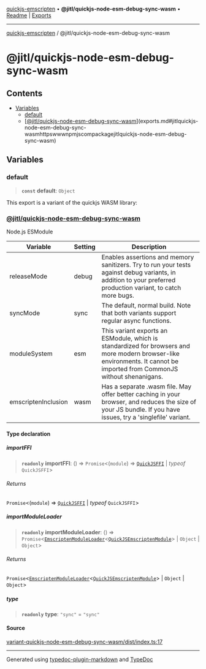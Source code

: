 [quickjs-emscripten](../../packages.md) • **@jitl/quickjs-node-esm-debug-sync-wasm** • [Readme](index.md) \| [Exports](exports.md)

***

[quickjs-emscripten](../../packages.md) / @jitl/quickjs-node-esm-debug-sync-wasm

# @jitl/quickjs-node-esm-debug-sync-wasm

## Contents

- [Variables](exports.md#variables)
  - [default](exports.md#default)
  - [[@jitl/quickjs-node-esm-debug-sync-wasm](https://www.npmjs.com/package/@jitl/quickjs-node-esm-debug-sync-wasm)](exports.md#jitlquickjs-node-esm-debug-sync-wasmhttpswwwnpmjscompackagejitlquickjs-node-esm-debug-sync-wasm)

## Variables

### default

> **`const`** **default**: `Object`

This export is a variant of the quickjs WASM library:
### [@jitl/quickjs-node-esm-debug-sync-wasm](https://www.npmjs.com/package/@jitl/quickjs-node-esm-debug-sync-wasm)

Node.js ESModule

| Variable            |    Setting                     |    Description    |
| --                  | --                             | --                |
| releaseMode         | debug | Enables assertions and memory sanitizers. Try to run your tests against debug variants, in addition to your preferred production variant, to catch more bugs. |
| syncMode            | sync | The default, normal build. Note that both variants support regular async functions. |
| moduleSystem        | esm | This variant exports an ESModule, which is standardized for browsers and more modern browser-like environments. It cannot be imported from CommonJS without shenanigans. |
| emscriptenInclusion | wasm | Has a separate .wasm file. May offer better caching in your browser, and reduces the size of your JS bundle. If you have issues, try a 'singlefile' variant. |

#### Type declaration

##### importFFI

> **`readonly`** **importFFI**: () => `Promise`\<(`module`) => [`QuickJSFFI`](../../quickjs-emscripten/interfaces/QuickJSFFI.md) \| *typeof* `QuickJSFFI`\>

###### Returns

`Promise`\<(`module`) => [`QuickJSFFI`](../../quickjs-emscripten/interfaces/QuickJSFFI.md) \| *typeof* `QuickJSFFI`\>

##### importModuleLoader

> **`readonly`** **importModuleLoader**: () => `Promise`\<[`EmscriptenModuleLoader`](../../quickjs-emscripten/interfaces/EmscriptenModuleLoader.md)\<[`QuickJSEmscriptenModule`](../../quickjs-emscripten/interfaces/QuickJSEmscriptenModule.md)\> \| `Object` \| `Object`\>

###### Returns

`Promise`\<[`EmscriptenModuleLoader`](../../quickjs-emscripten/interfaces/EmscriptenModuleLoader.md)\<[`QuickJSEmscriptenModule`](../../quickjs-emscripten/interfaces/QuickJSEmscriptenModule.md)\> \| `Object` \| `Object`\>

##### type

> **`readonly`** **type**: `"sync"` = `"sync"`

#### Source

[variant-quickjs-node-esm-debug-sync-wasm/dist/index.ts:17](https://github.com/justjake/quickjs-emscripten/blob/main/packages/variant-quickjs-node-esm-debug-sync-wasm/dist/index.ts#L17)

***

Generated using [typedoc-plugin-markdown](https://www.npmjs.com/package/typedoc-plugin-markdown) and [TypeDoc](https://typedoc.org/)
